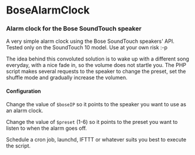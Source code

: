# BoseAlarmClock
### Alarm clock for the Bose SoundTouch speaker

A very simple alarm clock using the Bose SoundTouch speakers' API. Tested only on the SoundTouch 10 model. Use at your own risk :-p

The idea behind this convoluted solution is to wake up with a different song everyday, with a nice fade in, so the volume does not startle you. The PHP script makes several requests to the speaker to change the preset, set the shuffle mode and gradually increase the volumen.

#### Configuration
Change the value of `$boseIP` so it points to the speaker you want to use as an alarm clock.

Change the value of `$preset` (1-6) so it points to the preset you want to listen to when the alarm goes off.

Schedule a cron job, launchd, IFTTT or whatever suits you best to execute the script.
